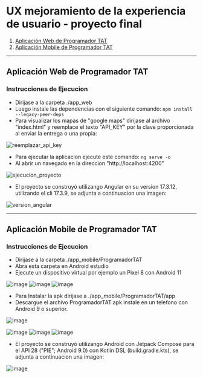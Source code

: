 # UX mejoramiento de la experiencia de usuario - proyecto final

1. [Aplicación Web de Programador TAT](#aplicación-web-de-programador-tat)
2. [Aplicación Mobile de Programador TAT](#aplicación-mobile-de-programador-tat)

---

## Aplicación Web de Programador TAT

### Instrucciones de Ejecucion
- Dirijase a la carpeta ./app_web
- Luego instale las dependencias con el siguiente comando: ```npm install --legacy-peer-deps```
- Para visualizar los mapas de "google maps" dirijase al archivo "index.html" y reemplace el texto "API_KEY" por la clave proporcionada al enviar la entrega o una propia:

![reemplazar_api_key](https://github.com/user-attachments/assets/5c337755-1daf-40e2-b22a-f824d47f3c99)

- Para ejecutar la aplicacion ejecute este comando:  ```ng serve -o```
- Al abrir un navegado en la direccion "http://localhost:4200"

![ejecucion_proyecto](https://github.com/user-attachments/assets/88c7e04e-94c0-48d3-ae84-89e7d4bdf9d5)
- El proyecto se construyó utilizango Angular en su version 17.3.12, utilizando el cli 17.3.9, se adjunta a continuacion una imagen:

![version_angular](https://github.com/user-attachments/assets/ca69daf0-d62a-41b6-b9cd-73dc993bfdb2)

---

## Aplicación Mobile de Programador TAT

### Instrucciones de Ejecucion
- Dirijase a la carpeta ./app_mobile/ProgramadorTAT
- Abra esta carpeta en Android estudio
- Ejecute un dispositivo virtual por ejemplo un Pixel 8 con Android 11

![image](https://github.com/user-attachments/assets/b1ae1dab-b5d2-42c2-8209-e85ac4e4fd7d)
![image](https://github.com/user-attachments/assets/121a036a-ef45-4b98-a1ff-c7cc9120fa35)
![image](https://github.com/user-attachments/assets/8d133833-6571-47fa-93bd-cb0cebd21a59)



- Para Instalar la apk dirijase a ./app_mobile/ProgramadorTAT/app
- Descargue el archivo ProgramadorTAT.apk instale en un telefono con Android 9 o superior.

![image](https://github.com/user-attachments/assets/9cbe3855-931f-4679-8f6c-3ccfd3b187cd)

![image](https://github.com/user-attachments/assets/95eb6bd9-cfac-4445-af74-c8038eaea844)
![image](https://github.com/user-attachments/assets/446190a2-192e-47e2-b870-e92e2651b635)
![image](https://github.com/user-attachments/assets/7aecdd2c-8151-4a02-bfa4-088761efe7b6)

- El proyecto se construyó utilizango Android con Jetpack Compose para el API 28 ("PIE"; Android 9.0) con Kotlin DSL (build.gradle.kts), se adjunta a continuacion una imagen:

![image](https://github.com/user-attachments/assets/26185ffd-aa8c-46c6-9921-1e738b3d91a4)

